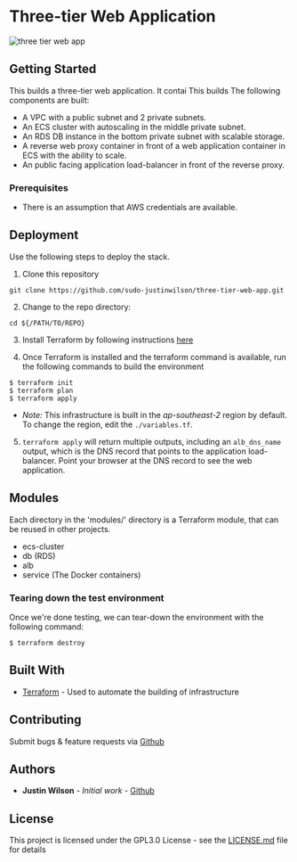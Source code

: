 # Three-tier Web Application

![three tier web app](https://github.com/sudo-justinwilson/three-tier-web-app/blob/master/.three-tier-web-app-diagram.png)

## Getting Started

This builds a three-tier web application. It contai
This builds
The following components are built:

* A VPC with a public subnet and 2 private subnets.
* An ECS cluster with autoscaling in the middle private subnet.
* An RDS DB instance in the bottom private subnet with scalable storage.
* A reverse web proxy container in front of a web application container in ECS with the ability to scale.
* An public facing application load-balancer in front of the reverse proxy.

### Prerequisites

- There is an assumption that AWS credentials are available.

## Deployment

Use the following steps to deploy the stack.

1) Clone this repository

```
git clone https://github.com/sudo-justinwilson/three-tier-web-app.git
```

2) Change to the repo directory:

```
cd ${/PATH/TO/REPO}
```

3) Install Terraform by following instructions [here](https://learn.hashicorp.com/terraform/getting-started/install.html)

4) Once Terraform is installed and the terraform command is available, run the following commands to build the environment

```
$ terraform init
$ terraform plan
$ terraform apply     
```
- _Note:_ This infrastructure is built in the _ap-southeast-2_ region by default. To change the region, edit the `./variables.tf`.

5) `terraform apply` will return multiple outputs, including an `alb_dns_name` output, which is the DNS record that points to the application load-balancer.
Point your browser at the DNS record to see the web application.

## Modules
Each directory in the 'modules/' directory is a Terraform module, that can be reused in other projects.

* ecs-cluster
* db (RDS)
* alb
* service (The Docker containers)

### Tearing down the test environment

Once we're done testing, we can tear-down the environment with the following command:

```
$ terraform destroy
```

## Built With

* [Terraform](https://terraform.io) - Used to automate the building of infrastructure

## Contributing

Submit bugs & feature requests via [Github](https://github.com/sudo-justinwilson/three-tier-web-app)

## Authors

* **Justin Wilson** - *Initial work* - [Github](https://github.com/sudo-justinwilson/)

## License

This project is licensed under the GPL3.0 License - see the [LICENSE.md](LICENSE.md) file for details

